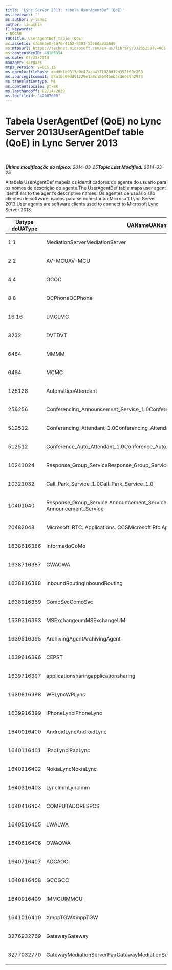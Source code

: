 ```yaml
---
title: 'Lync Server 2013: tabela UserAgentDef (QoE)'
ms.reviewer: ''
ms.author: v-lanac
author: lanachin
f1.keywords:
- NOCSH
TOCTitle: UserAgentDef table (QoE)
ms:assetid: cfd8e3e0-4076-4162-9381-5276da8316d9
ms:mtpsurl: https://technet.microsoft.com/en-us/library/JJ205259(v=OCS.15)
ms:contentKeyID: 48185394
ms.date: 07/23/2014
manager: serdars
mtps_version: v=OCS.15
ms.openlocfilehash: ebddb1e0313d0c47acb4171929d12d352f69c260
ms.sourcegitcommit: 88a16c09dd91229e1a8c156445eb3c360c942978
ms.translationtype: MT
ms.contentlocale: pt-BR
ms.lasthandoff: 02/14/2020
ms.locfileid: "42007600"
---
```

<div data-xmlns="http://www.w3.org/1999/xhtml">

<div class="topic" data-xmlns="http://www.w3.org/1999/xhtml" data-msxsl="urn:schemas-microsoft-com:xslt" data-cs="http://msdn.microsoft.com/">

<div data-asp="http://msdn2.microsoft.com/asp">

# <a name="useragentdef-table-qoe-in-lync-server-2013"></a><span data-ttu-id="8afef-102">Tabela UserAgentDef (QoE) no Lync Server 2013</span><span class="sxs-lookup"><span data-stu-id="8afef-102">UserAgentDef table (QoE) in Lync Server 2013</span></span>

</div>

<div id="mainSection">

<div id="mainBody">

<span> </span>

<span data-ttu-id="8afef-103">_**Última modificação do tópico:** 2014-03-25_</span><span class="sxs-lookup"><span data-stu-id="8afef-103">_**Topic Last Modified:** 2014-03-25_</span></span>

<span data-ttu-id="8afef-104">A tabela UserAgentDef mapeia os identificadores do agente do usuário para os nomes de descrição do agente.</span><span class="sxs-lookup"><span data-stu-id="8afef-104">The UserAgentDef table maps user agent identifiers to the agent’s descriptive names.</span></span> <span data-ttu-id="8afef-105">Os agentes de usuário são clientes de software usados para se conectar ao Microsoft Lync Server 2013.</span><span class="sxs-lookup"><span data-stu-id="8afef-105">User agents are software clients used to connect to Microsoft Lync Server 2013.</span></span>


<table>
<colgroup>
<col style="width: 33%" />
<col style="width: 33%" />
<col style="width: 33%" />
</colgroup>
<thead>
<tr class="header">
<th><span data-ttu-id="8afef-106">Uatype do</span><span class="sxs-lookup"><span data-stu-id="8afef-106">UAType</span></span></th>
<th><span data-ttu-id="8afef-107">UAName</span><span class="sxs-lookup"><span data-stu-id="8afef-107">UAName</span></span></th>
<th><span data-ttu-id="8afef-108">UACategory</span><span class="sxs-lookup"><span data-stu-id="8afef-108">UACategory</span></span></th>
</tr>
</thead>
<tbody>
<tr class="odd">
<td><p><span data-ttu-id="8afef-109">1 </span><span class="sxs-lookup"><span data-stu-id="8afef-109">1</span></span></p></td>
<td><p><span data-ttu-id="8afef-110">MediationServer</span><span class="sxs-lookup"><span data-stu-id="8afef-110">MediationServer</span></span></p></td>
<td><p><span data-ttu-id="8afef-111">MediationServer</span><span class="sxs-lookup"><span data-stu-id="8afef-111">MediationServer</span></span></p></td>
</tr>
<tr class="even">
<td><p><span data-ttu-id="8afef-112">2 </span><span class="sxs-lookup"><span data-stu-id="8afef-112">2</span></span></p></td>
<td><p><span data-ttu-id="8afef-113">AV-MCU</span><span class="sxs-lookup"><span data-stu-id="8afef-113">AV-MCU</span></span></p></td>
<td><p><span data-ttu-id="8afef-114">AV-MCU</span><span class="sxs-lookup"><span data-stu-id="8afef-114">AV-MCU</span></span></p></td>
</tr>
<tr class="odd">
<td><p><span data-ttu-id="8afef-115">4 </span><span class="sxs-lookup"><span data-stu-id="8afef-115">4</span></span></p></td>
<td><p><span data-ttu-id="8afef-116">OC</span><span class="sxs-lookup"><span data-stu-id="8afef-116">OC</span></span></p></td>
<td><p><span data-ttu-id="8afef-117">OC</span><span class="sxs-lookup"><span data-stu-id="8afef-117">OC</span></span></p></td>
</tr>
<tr class="even">
<td><p><span data-ttu-id="8afef-118">8 </span><span class="sxs-lookup"><span data-stu-id="8afef-118">8</span></span></p></td>
<td><p><span data-ttu-id="8afef-119">OCPhone</span><span class="sxs-lookup"><span data-stu-id="8afef-119">OCPhone</span></span></p></td>
<td><p><span data-ttu-id="8afef-120">OCPhone</span><span class="sxs-lookup"><span data-stu-id="8afef-120">OCPhone</span></span></p></td>
</tr>
<tr class="odd">
<td><p><span data-ttu-id="8afef-121">16 </span><span class="sxs-lookup"><span data-stu-id="8afef-121">16</span></span></p></td>
<td><p><span data-ttu-id="8afef-122">LMC</span><span class="sxs-lookup"><span data-stu-id="8afef-122">LMC</span></span></p></td>
<td><p><span data-ttu-id="8afef-123">LMC</span><span class="sxs-lookup"><span data-stu-id="8afef-123">LMC</span></span></p></td>
</tr>
<tr class="even">
<td><p><span data-ttu-id="8afef-124">32</span><span class="sxs-lookup"><span data-stu-id="8afef-124">32</span></span></p></td>
<td><p><span data-ttu-id="8afef-125">DVT</span><span class="sxs-lookup"><span data-stu-id="8afef-125">DVT</span></span></p></td>
<td><p><span data-ttu-id="8afef-126">DVT</span><span class="sxs-lookup"><span data-stu-id="8afef-126">DVT</span></span></p></td>
</tr>
<tr class="odd">
<td><p><span data-ttu-id="8afef-127">64</span><span class="sxs-lookup"><span data-stu-id="8afef-127">64</span></span></p></td>
<td><p><span data-ttu-id="8afef-128">MM</span><span class="sxs-lookup"><span data-stu-id="8afef-128">MM</span></span></p></td>
<td><p><span data-ttu-id="8afef-129">MM</span><span class="sxs-lookup"><span data-stu-id="8afef-129">MM</span></span></p></td>
</tr>
<tr class="even">
<td><p><span data-ttu-id="8afef-130">64</span><span class="sxs-lookup"><span data-stu-id="8afef-130">64</span></span></p></td>
<td><p><span data-ttu-id="8afef-131">MC</span><span class="sxs-lookup"><span data-stu-id="8afef-131">MC</span></span></p></td>
<td><p><span data-ttu-id="8afef-132">MM</span><span class="sxs-lookup"><span data-stu-id="8afef-132">MM</span></span></p></td>
</tr>
<tr class="odd">
<td><p><span data-ttu-id="8afef-133">128</span><span class="sxs-lookup"><span data-stu-id="8afef-133">128</span></span></p></td>
<td><p><span data-ttu-id="8afef-134">Automático</span><span class="sxs-lookup"><span data-stu-id="8afef-134">Attendant</span></span></p></td>
<td><p><span data-ttu-id="8afef-135">Automático</span><span class="sxs-lookup"><span data-stu-id="8afef-135">Attendant</span></span></p></td>
</tr>
<tr class="even">
<td><p><span data-ttu-id="8afef-136">256</span><span class="sxs-lookup"><span data-stu-id="8afef-136">256</span></span></p></td>
<td><p><span data-ttu-id="8afef-137">Conferencing_Announcement_Service_1.0</span><span class="sxs-lookup"><span data-stu-id="8afef-137">Conferencing_Announcement_Service_1.0</span></span></p></td>
<td><p><span data-ttu-id="8afef-138">CA</span><span class="sxs-lookup"><span data-stu-id="8afef-138">CAS</span></span></p></td>
</tr>
<tr class="odd">
<td><p><span data-ttu-id="8afef-139">512</span><span class="sxs-lookup"><span data-stu-id="8afef-139">512</span></span></p></td>
<td><p><span data-ttu-id="8afef-140">Conferencing_Attendant_1.0</span><span class="sxs-lookup"><span data-stu-id="8afef-140">Conferencing_Attendant_1.0</span></span></p></td>
<td><p><span data-ttu-id="8afef-141">CAA</span><span class="sxs-lookup"><span data-stu-id="8afef-141">CAA</span></span></p></td>
</tr>
<tr class="even">
<td><p><span data-ttu-id="8afef-142">512</span><span class="sxs-lookup"><span data-stu-id="8afef-142">512</span></span></p></td>
<td><p><span data-ttu-id="8afef-143">Conference_Auto_Attendant_1.0</span><span class="sxs-lookup"><span data-stu-id="8afef-143">Conference_Auto_Attendant_1.0</span></span></p></td>
<td><p><span data-ttu-id="8afef-144">CAA</span><span class="sxs-lookup"><span data-stu-id="8afef-144">CAA</span></span></p></td>
</tr>
<tr class="odd">
<td><p><span data-ttu-id="8afef-145">1024</span><span class="sxs-lookup"><span data-stu-id="8afef-145">1024</span></span></p></td>
<td><p><span data-ttu-id="8afef-146">Response_Group_Service</span><span class="sxs-lookup"><span data-stu-id="8afef-146">Response_Group_Service</span></span></p></td>
<td><p><span data-ttu-id="8afef-147">RGS</span><span class="sxs-lookup"><span data-stu-id="8afef-147">RGS</span></span></p></td>
</tr>
<tr class="even">
<td><p><span data-ttu-id="8afef-148">1032</span><span class="sxs-lookup"><span data-stu-id="8afef-148">1032</span></span></p></td>
<td><p><span data-ttu-id="8afef-149">Call_Park_Service_1.0</span><span class="sxs-lookup"><span data-stu-id="8afef-149">Call_Park_Service_1.0</span></span></p></td>
<td><p><span data-ttu-id="8afef-150">CPS</span><span class="sxs-lookup"><span data-stu-id="8afef-150">CPS</span></span></p></td>
</tr>
<tr class="odd">
<td><p><span data-ttu-id="8afef-151">1040</span><span class="sxs-lookup"><span data-stu-id="8afef-151">1040</span></span></p></td>
<td><p><span data-ttu-id="8afef-152">Response_Group_Service Announcement_Service</span><span class="sxs-lookup"><span data-stu-id="8afef-152">Response_Group_Service Announcement_Service</span></span></p></td>
<td><p><span data-ttu-id="8afef-153">AS</span><span class="sxs-lookup"><span data-stu-id="8afef-153">AS</span></span></p></td>
</tr>
<tr class="even">
<td><p><span data-ttu-id="8afef-154">2048</span><span class="sxs-lookup"><span data-stu-id="8afef-154">2048</span></span></p></td>
<td><p><span data-ttu-id="8afef-155">Microsoft. RTC. Applications. CCS</span><span class="sxs-lookup"><span data-stu-id="8afef-155">Microsoft.Rtc.Applications.Ccs</span></span></p></td>
<td><p><span data-ttu-id="8afef-156">CCS</span><span class="sxs-lookup"><span data-stu-id="8afef-156">CCS</span></span></p></td>
</tr>
<tr class="odd">
<td><p><span data-ttu-id="8afef-157">16386</span><span class="sxs-lookup"><span data-stu-id="8afef-157">16386</span></span></p></td>
<td><p><span data-ttu-id="8afef-158">Informado</span><span class="sxs-lookup"><span data-stu-id="8afef-158">CoMo</span></span></p></td>
<td><p><span data-ttu-id="8afef-159">Informado</span><span class="sxs-lookup"><span data-stu-id="8afef-159">CoMo</span></span></p></td>
</tr>
<tr class="even">
<td><p><span data-ttu-id="8afef-160">16387</span><span class="sxs-lookup"><span data-stu-id="8afef-160">16387</span></span></p></td>
<td><p><span data-ttu-id="8afef-161">CWA</span><span class="sxs-lookup"><span data-stu-id="8afef-161">CWA</span></span></p></td>
<td><p><span data-ttu-id="8afef-162">CWA</span><span class="sxs-lookup"><span data-stu-id="8afef-162">CWA</span></span></p></td>
</tr>
<tr class="odd">
<td><p><span data-ttu-id="8afef-163">16388</span><span class="sxs-lookup"><span data-stu-id="8afef-163">16388</span></span></p></td>
<td><p><span data-ttu-id="8afef-164">InboundRouting</span><span class="sxs-lookup"><span data-stu-id="8afef-164">InboundRouting</span></span></p></td>
<td><p><span data-ttu-id="8afef-165">InboundRouting</span><span class="sxs-lookup"><span data-stu-id="8afef-165">InboundRouting</span></span></p></td>
</tr>
<tr class="even">
<td><p><span data-ttu-id="8afef-166">16389</span><span class="sxs-lookup"><span data-stu-id="8afef-166">16389</span></span></p></td>
<td><p><span data-ttu-id="8afef-167">ComoSvc</span><span class="sxs-lookup"><span data-stu-id="8afef-167">ComoSvc</span></span></p></td>
<td><p><span data-ttu-id="8afef-168">ComoSvc</span><span class="sxs-lookup"><span data-stu-id="8afef-168">ComoSvc</span></span></p></td>
</tr>
<tr class="odd">
<td><p><span data-ttu-id="8afef-169">16393</span><span class="sxs-lookup"><span data-stu-id="8afef-169">16393</span></span></p></td>
<td><p><span data-ttu-id="8afef-170">MSExchangeum</span><span class="sxs-lookup"><span data-stu-id="8afef-170">MSExchangeUM</span></span></p></td>
<td><p><span data-ttu-id="8afef-171">ExUM</span><span class="sxs-lookup"><span data-stu-id="8afef-171">ExUM</span></span></p></td>
</tr>
<tr class="even">
<td><p><span data-ttu-id="8afef-172">16395</span><span class="sxs-lookup"><span data-stu-id="8afef-172">16395</span></span></p></td>
<td><p><span data-ttu-id="8afef-173">ArchivingAgent</span><span class="sxs-lookup"><span data-stu-id="8afef-173">ArchivingAgent</span></span></p></td>
<td><p><span data-ttu-id="8afef-174">ARCHAGENT</span><span class="sxs-lookup"><span data-stu-id="8afef-174">ARCHAGENT</span></span></p></td>
</tr>
<tr class="odd">
<td><p><span data-ttu-id="8afef-175">16396</span><span class="sxs-lookup"><span data-stu-id="8afef-175">16396</span></span></p></td>
<td><p><span data-ttu-id="8afef-176">CEP</span><span class="sxs-lookup"><span data-stu-id="8afef-176">ST</span></span></p></td>
<td><p><span data-ttu-id="8afef-177">CEP</span><span class="sxs-lookup"><span data-stu-id="8afef-177">ST</span></span></p></td>
</tr>
<tr class="even">
<td><p><span data-ttu-id="8afef-178">16397</span><span class="sxs-lookup"><span data-stu-id="8afef-178">16397</span></span></p></td>
<td><p><span data-ttu-id="8afef-179">applicationsharing</span><span class="sxs-lookup"><span data-stu-id="8afef-179">applicationsharing</span></span></p></td>
<td><p><span data-ttu-id="8afef-180">ASMCU</span><span class="sxs-lookup"><span data-stu-id="8afef-180">ASMCU</span></span></p></td>
</tr>
<tr class="odd">
<td><p><span data-ttu-id="8afef-181">16398</span><span class="sxs-lookup"><span data-stu-id="8afef-181">16398</span></span></p></td>
<td><p><span data-ttu-id="8afef-182">WPLync</span><span class="sxs-lookup"><span data-stu-id="8afef-182">WPLync</span></span></p></td>
<td><p><span data-ttu-id="8afef-183">WPLync</span><span class="sxs-lookup"><span data-stu-id="8afef-183">WPLync</span></span></p></td>
</tr>
<tr class="even">
<td><p><span data-ttu-id="8afef-184">16399</span><span class="sxs-lookup"><span data-stu-id="8afef-184">16399</span></span></p></td>
<td><p><span data-ttu-id="8afef-185">iPhoneLync</span><span class="sxs-lookup"><span data-stu-id="8afef-185">iPhoneLync</span></span></p></td>
<td><p><span data-ttu-id="8afef-186">iPhoneLync</span><span class="sxs-lookup"><span data-stu-id="8afef-186">iPhoneLync</span></span></p></td>
</tr>
<tr class="odd">
<td><p><span data-ttu-id="8afef-187">16400</span><span class="sxs-lookup"><span data-stu-id="8afef-187">16400</span></span></p></td>
<td><p><span data-ttu-id="8afef-188">AndroidLync</span><span class="sxs-lookup"><span data-stu-id="8afef-188">AndroidLync</span></span></p></td>
<td><p><span data-ttu-id="8afef-189">AndroidLync</span><span class="sxs-lookup"><span data-stu-id="8afef-189">AndroidLync</span></span></p></td>
</tr>
<tr class="even">
<td><p><span data-ttu-id="8afef-190">16401</span><span class="sxs-lookup"><span data-stu-id="8afef-190">16401</span></span></p></td>
<td><p><span data-ttu-id="8afef-191">iPadLync</span><span class="sxs-lookup"><span data-stu-id="8afef-191">iPadLync</span></span></p></td>
<td><p><span data-ttu-id="8afef-192">iPadLync</span><span class="sxs-lookup"><span data-stu-id="8afef-192">iPadLync</span></span></p></td>
</tr>
<tr class="odd">
<td><p><span data-ttu-id="8afef-193">16402</span><span class="sxs-lookup"><span data-stu-id="8afef-193">16402</span></span></p></td>
<td><p><span data-ttu-id="8afef-194">NokiaLync</span><span class="sxs-lookup"><span data-stu-id="8afef-194">NokiaLync</span></span></p></td>
<td><p><span data-ttu-id="8afef-195">NokiaLync</span><span class="sxs-lookup"><span data-stu-id="8afef-195">NokiaLync</span></span></p></td>
</tr>
<tr class="even">
<td><p><span data-ttu-id="8afef-196">16403</span><span class="sxs-lookup"><span data-stu-id="8afef-196">16403</span></span></p></td>
<td><p><span data-ttu-id="8afef-197">LyncImm</span><span class="sxs-lookup"><span data-stu-id="8afef-197">LyncImm</span></span></p></td>
<td><p><span data-ttu-id="8afef-198">LyncImm</span><span class="sxs-lookup"><span data-stu-id="8afef-198">LyncImm</span></span></p></td>
</tr>
<tr class="odd">
<td><p><span data-ttu-id="8afef-199">16404</span><span class="sxs-lookup"><span data-stu-id="8afef-199">16404</span></span></p></td>
<td><p><span data-ttu-id="8afef-200">COMPUTADORES</span><span class="sxs-lookup"><span data-stu-id="8afef-200">PCS</span></span></p></td>
<td><p><span data-ttu-id="8afef-201">COMPUTADORES</span><span class="sxs-lookup"><span data-stu-id="8afef-201">PCS</span></span></p></td>
</tr>
<tr class="even">
<td><p><span data-ttu-id="8afef-202">16405</span><span class="sxs-lookup"><span data-stu-id="8afef-202">16405</span></span></p></td>
<td><p><span data-ttu-id="8afef-203">LWA</span><span class="sxs-lookup"><span data-stu-id="8afef-203">LWA</span></span></p></td>
<td><p><span data-ttu-id="8afef-204">LWA</span><span class="sxs-lookup"><span data-stu-id="8afef-204">LWA</span></span></p></td>
</tr>
<tr class="odd">
<td><p><span data-ttu-id="8afef-205">16406</span><span class="sxs-lookup"><span data-stu-id="8afef-205">16406</span></span></p></td>
<td><p><span data-ttu-id="8afef-206">OWA</span><span class="sxs-lookup"><span data-stu-id="8afef-206">OWA</span></span></p></td>
<td><p><span data-ttu-id="8afef-207">OWA</span><span class="sxs-lookup"><span data-stu-id="8afef-207">OWA</span></span></p></td>
</tr>
<tr class="even">
<td><p><span data-ttu-id="8afef-208">16407</span><span class="sxs-lookup"><span data-stu-id="8afef-208">16407</span></span></p></td>
<td><p><span data-ttu-id="8afef-209">AOC</span><span class="sxs-lookup"><span data-stu-id="8afef-209">AOC</span></span></p></td>
<td><p><span data-ttu-id="8afef-210">AOC</span><span class="sxs-lookup"><span data-stu-id="8afef-210">AOC</span></span></p></td>
</tr>
<tr class="odd">
<td><p><span data-ttu-id="8afef-211">16408</span><span class="sxs-lookup"><span data-stu-id="8afef-211">16408</span></span></p></td>
<td><p><span data-ttu-id="8afef-212">GCC</span><span class="sxs-lookup"><span data-stu-id="8afef-212">GCC</span></span></p></td>
<td><p><span data-ttu-id="8afef-213">GCC</span><span class="sxs-lookup"><span data-stu-id="8afef-213">GCC</span></span></p></td>
</tr>
<tr class="even">
<td><p><span data-ttu-id="8afef-214">16409</span><span class="sxs-lookup"><span data-stu-id="8afef-214">16409</span></span></p></td>
<td><p><span data-ttu-id="8afef-215">IMMCU</span><span class="sxs-lookup"><span data-stu-id="8afef-215">IMMCU</span></span></p></td>
<td><p><span data-ttu-id="8afef-216">IMMCU</span><span class="sxs-lookup"><span data-stu-id="8afef-216">IMMCU</span></span></p></td>
</tr>
<tr class="odd">
<td><p><span data-ttu-id="8afef-217">16410</span><span class="sxs-lookup"><span data-stu-id="8afef-217">16410</span></span></p></td>
<td><p><span data-ttu-id="8afef-218">XmppTGW</span><span class="sxs-lookup"><span data-stu-id="8afef-218">XmppTGW</span></span></p></td>
<td><p><span data-ttu-id="8afef-219">XmppGateway</span><span class="sxs-lookup"><span data-stu-id="8afef-219">XmppGateway</span></span></p></td>
</tr>
<tr class="even">
<td><p><span data-ttu-id="8afef-220">32769</span><span class="sxs-lookup"><span data-stu-id="8afef-220">32769</span></span></p></td>
<td><p><span data-ttu-id="8afef-221">Gateway</span><span class="sxs-lookup"><span data-stu-id="8afef-221">Gateway</span></span></p></td>
<td><p><span data-ttu-id="8afef-222">Gateway</span><span class="sxs-lookup"><span data-stu-id="8afef-222">Gateway</span></span></p></td>
</tr>
<tr class="odd">
<td><p><span data-ttu-id="8afef-223">32770</span><span class="sxs-lookup"><span data-stu-id="8afef-223">32770</span></span></p></td>
<td><p><span data-ttu-id="8afef-224">GatewayMediationServerPair</span><span class="sxs-lookup"><span data-stu-id="8afef-224">GatewayMediationServerPair</span></span></p></td>
<td><p><span data-ttu-id="8afef-225">GatewayMediationServerPair</span><span class="sxs-lookup"><span data-stu-id="8afef-225">GatewayMediationServerPair</span></span></p></td>
</tr>
</tbody>
</table>


</div>

<span> </span>

</div>

</div>

</div>

